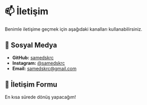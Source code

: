 # 📫 İletişim

Benimle iletişime geçmek için aşağıdaki kanalları kullanabilirsiniz.

## 🔗 Sosyal Medya
- **GitHub:** [samedskrc](https://github.com/samedskrc)
- **Instagram:** [@samedskrc](https://instagram.com/samedskrc)
- **Email:** [samedskrc@gmail.com](mailto:samedskrc@gmail.com)

## 💌 İletişim Formu
En kısa sürede dönüş yapacağım!